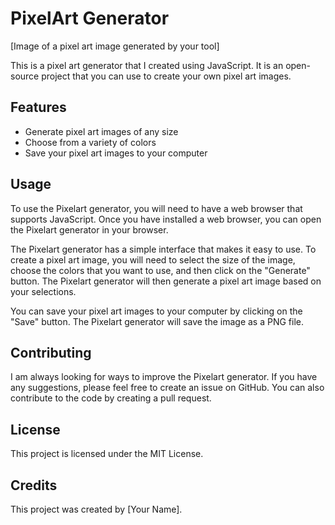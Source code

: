 # PixelArt Generator

[Image of a pixel art image generated by your tool]

This is a pixel art generator that I created using JavaScript. It is an open-source project that you can use to create your own pixel art images.

## Features

* Generate pixel art images of any size
* Choose from a variety of colors
* Save your pixel art images to your computer

## Usage

To use the Pixelart generator, you will need to have a web browser that supports JavaScript. Once you have installed a web browser, you can open the Pixelart generator in your browser.

The Pixelart generator has a simple interface that makes it easy to use. To create a pixel art image, you will need to select the size of the image, choose the colors that you want to use, and then click on the "Generate" button. The Pixelart generator will then generate a pixel art image based on your selections.

You can save your pixel art images to your computer by clicking on the "Save" button. The Pixelart generator will save the image as a PNG file.

## Contributing

I am always looking for ways to improve the Pixelart generator. If you have any suggestions, please feel free to create an issue on GitHub. You can also contribute to the code by creating a pull request.

## License

This project is licensed under the MIT License.

## Credits

This project was created by [Your Name].
